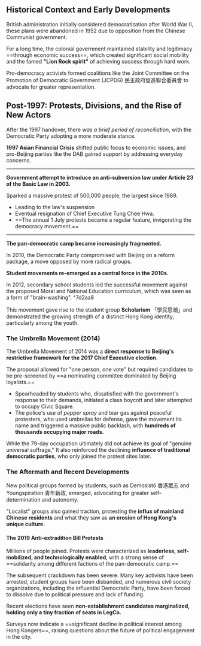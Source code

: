 ## Historical Context and Early Developments

British administration initially considered democratization after World War II, these plans were abandoned in 1952 due to opposition from the Chinese Communist government.

For a long time, the colonial government maintained stability and legitimacy ==through economic success==, which created significant social mobility and the famed **"Lion Rock spirit"** of achieving success through hard work.

Pro-democracy activists formed coalitions like the Joint Committee on the Promotion of Democratic Government (JCPDG) 民主政府促進聯合委員會 to advocate for greater representation.

## Post-1997: Protests, Divisions, and the Rise of New Actors

After the 1997 handover, there *was a brief period of reconciliation*, with the Democratic Party adopting a more moderate stance.

**1997 Asian Financial Crisis** shifted public focus to economic issues, and pro-Beijing parties like the DAB gained support by addressing everyday concerns.

---

**Government attempt to introduce an anti-subversion law under Article 23 of the Basic Law in 2003.**

Sparked a massive protest of 500,000 people, the largest since 1989.

- Leading to the law's suspension
- Eventual resignation of Chief Executive Tung Chee Hwa.
- ==The annual 1 July protests became a regular feature, invigorating the democracy movement.==

---

**The pan-democratic camp became increasingly fragmented.**

In 2010, the Democratic Party compromised with Beijing on a reform package, a move opposed by more radical groups.

**Student movements re-emerged as a central force in the 2010s.**

In 2012, secondary school students led the successful movement against the proposed Moral and National Education curriculum, which was seen as a form of "brain-washing". ^7d2aa8

This movement gave rise to the student group **Scholarism** 「學民思潮」and demonstrated the growing strength of a distinct Hong Kong identity, particularly among the youth.

### The Umbrella Movement (2014)

The Umbrella Movement of 2014 was a **direct response to Beijing's restrictive framework for the 2017 Chief Executive election.**

The proposal allowed for "one person, one vote" but required candidates to be pre-screened by ==a nominating committee dominated by Beijing loyalists.==

- Spearheaded by students who, dissatisfied with the government's response to their demands, initiated a class boycott and later attempted to occupy Civic Square.
- The police's use of *pepper spray* and tear gas against peaceful protesters, who used umbrellas for defense, gave the movement its name and triggered a massive public backlash, with **hundreds of thousands occupying major roads.**

While the 79-day occupation ultimately did not achieve its goal of "genuine universal suffrage," It also reinforced the declining **influence of traditional democratic parties**, who only joined the protest sites later.

### The Aftermath and Recent Developments

New political groups formed by students, such as Demosistō 香港眾志 and Youngspiration 青年新政, emerged, advocating for greater self-determination and autonomy.

"Localist" groups also gained traction, protesting the **influx of mainland Chinese residents** and what they saw as **an erosion of Hong Kong's unique culture.**

#### The 2019 Anti-extradition Bill Protests

Millions of people joined. Protests were characterized as **leaderless, self-mobilized, and technologically enabled**, with a strong sense of ==solidarity among different factions of the pan-democratic camp.==

The subsequent crackdown has been severe. Many key activists have been arrested, student groups have been disbanded, and numerous civil society organizations, including the influential Democratic Party, have been forced to dissolve due to political pressure and lack of funding.

Recent elections have seen **non-establishment candidates marginalized, holding only a tiny fraction of seats in LegCo.**

Surveys now indicate a ==significant decline in political interest among Hong Kongers==, raising questions about the future of political engagement in the city.
